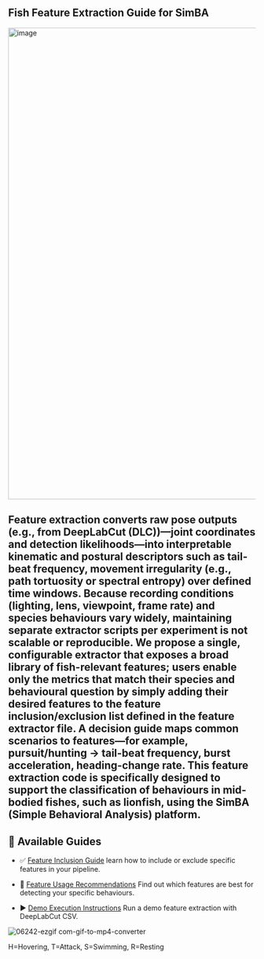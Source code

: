 

## Fish Feature Extraction Guide for SimBA
<img width="960" alt="image" src="https://github.com/user-attachments/assets/e4abd305-e54e-4c5c-8bc6-e44844e09846" />

Feature extraction converts raw pose outputs (e.g., from DeepLabCut (DLC))—joint coordinates and detection likelihoods—into interpretable kinematic and postural descriptors such as tail-beat frequency, movement irregularity (e.g., path tortuosity or spectral entropy) over defined time windows. Because recording conditions (lighting, lens, viewpoint, frame rate) and species behaviours vary widely, maintaining separate extractor scripts per experiment is not scalable or reproducible. We propose a single, configurable extractor that exposes a broad library of fish-relevant features; users enable only the metrics that match their species and behavioural question by simply adding their desired features to the feature inclusion/exclusion list defined in the feature extractor file. A decision guide maps common scenarios to features—for example, pursuit/hunting → tail-beat frequency, burst acceleration, heading-change rate.
This feature extraction code is specifically designed to support the classification of behaviours in mid-bodied fishes, such as lionfish, using the SimBA (Simple Behavioral Analysis) platform.
---

## 📖 Available Guides

- ✅ [Feature Inclusion Guide](Lionfish_feature_extraction_code/feature_inclusion_guide.md)
  learn how to include or exclude specific features in your pipeline.

- 🎯 [Feature Usage Recommendations](https://github.com/amirrezakhod/Fish-simba-features/blob/main/Lionfish_feature_extraction_code/Feature%20Usage%20Guide.md)
 Find out which features are best for detecting your specific behaviours.

- ▶️ [Demo Execution Instructions](Lionfish_feature_extraction_code/Demo_run_instructions.md)
  Run a demo feature extraction with DeepLabCut CSV.
  


![06242-ezgif com-gif-to-mp4-converter](https://github.com/user-attachments/assets/29496d29-b716-4d4d-bf5a-27abfd7d3932)



H=Hovering, T=Attack, S=Swimming, R=Resting

